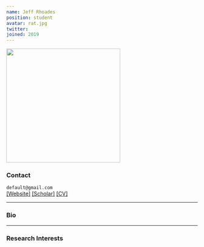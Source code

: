 ```yaml
---
name: Jeff Rhoades
position: student
avatar: rat.jpg
twitter:
joined: 2019
---
```


<img width="300" src="{{site.baseurl}}/images/people/{{page.avatar}}" data-action="zoom">

### Contact

<i class="fa fa-envelope-o"></i>  `default@gmail.com`<br>
<i class="fa fa-external-link"></i>
[[Website]](google.com)
[[Scholar]](https://scholar.google.com/)
[[CV]](https://www.dropbox.com/)

<hr>

### Bio


<hr>

### Research Interests

